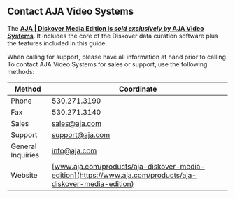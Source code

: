 
## Contact AJA Video Systems

The [**AJA | Diskover Media Edition is _sold exclusively_ by AJA Video Systems**](https://www.aja.com/products/aja-diskover-media-edition). It includes the core of the Diskover data curation software plus the features included in this guide.

When calling for support, please have all information at hand prior to calling. To contact AJA Video Systems for sales or support, use the following methods:

|Method|Coordinate|
|--|--|
|Phone|530.271.3190 |
|Fax|530.271.3140 |
|Sales  |[sales@aja.com](mailto:sales@aja.com)|
|Support  |[support@aja.com](mailto:support@aja.com)|
|General Inquiries|[info@aja.com](mailto:info@aja.com)|
|Website  |[www.aja.com/products/aja-diskover-media-edition](https://www.aja.com/products/aja-diskover-media-edition) |

